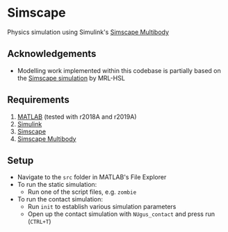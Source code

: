 # Simscape
Physics simulation using Simulink's [Simscape Multibody](https://www.mathworks.com/products/simmechanics.html)


## Acknowledgements
- Modelling work implemented within this codebase is partially based on the [Simscape simulation](https://github.com/mrl-hsl/Simulator) by MRL-HSL


## Requirements
1. [MATLAB](https://mathworks.com/products/matlab.html) (tested with r2018A and r2019A)
2. [Simulink](https://mathworks.com/products/simulink.html)
3. [Simscape](https://mathworks.com/products/simscape.html) 
4. [Simscape Multibody](https://mathworks.com/products/simmechanics.html)


## Setup
- Navigate to the `src` folder in MATLAB's File Explorer
- To run the static simulation:
    - Run one of the script files, e.g. `zombie`
- To run the contact simulation:
    - Run `init` to establish various simulation parameters
    - Open up the contact simulation with `NUgus_contact` and press run (`CTRL+T`)

